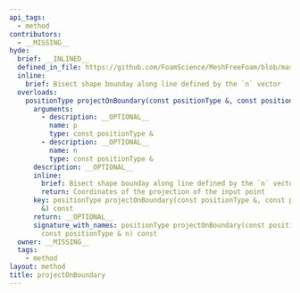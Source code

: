 ```yaml
---
api_tags:
  - method
contributors:
  - __MISSING__
hyde:
  brief: __INLINED__
  defined_in_file: https://github.com/FoamScience/MeshFreeFoam/blob/master/src/meshfree/shapes/triSurfaceShape/triSurfaceShape.H
  inline:
    brief: Bisect shape bounday along line defined by the `n` vector
  overloads:
    positionType projectOnBoundary(const positionType &, const positionType &) const:
      arguments:
        - description: __OPTIONAL__
          name: p
          type: const positionType &
        - description: __OPTIONAL__
          name: n
          type: const positionType &
      description: __OPTIONAL__
      inline:
        brief: Bisect shape bounday along line defined by the `n` vector
        return: Coordinates of the projection of the input point
      key: positionType projectOnBoundary(const positionType &, const positionType
        &) const
      return: __OPTIONAL__
      signature_with_names: positionType projectOnBoundary(const positionType & p,
        const positionType & n) const
  owner: __MISSING__
  tags:
    - method
layout: method
title: projectOnBoundary
---
```

